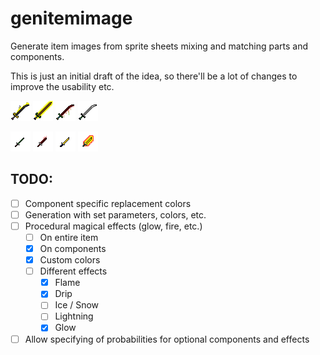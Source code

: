 # genitemimage
Generate item images from sprite sheets mixing and matching parts and components.

This is just an initial draft of the idea, so there'll be a lot of changes to 
improve the usability etc.


![alt text](https://raw.githubusercontent.com/Flokey82/genitemimage/main/samples/sword/sword_0.png "Sword 1")
![alt text](https://raw.githubusercontent.com/Flokey82/genitemimage/main/samples/sword/sword_1.png "Sword 2")
![alt text](https://raw.githubusercontent.com/Flokey82/genitemimage/main/samples/sword/sword_2.png "Sword 3")
![alt text](https://raw.githubusercontent.com/Flokey82/genitemimage/main/samples/sword/sword_3.png "Sword 4")

![alt text](https://raw.githubusercontent.com/Flokey82/genitemimage/main/samples/dagger/dagger_0.png "Sword 1")
![alt text](https://raw.githubusercontent.com/Flokey82/genitemimage/main/samples/dagger/dagger_1.png "Sword 2")
![alt text](https://raw.githubusercontent.com/Flokey82/genitemimage/main/samples/dagger/dagger_2.png "Sword 3")
![alt text](https://raw.githubusercontent.com/Flokey82/genitemimage/main/samples/dagger/dagger_3.png "Sword 4")

## TODO:

- [ ] Component specific replacement colors
- [ ] Generation with set parameters, colors, etc.
- [ ] Procedural magical effects (glow, fire, etc.)
  - [ ] On entire item
  - [X] On components
  - [X] Custom colors
  - [ ] Different effects
    - [X] Flame
    - [X] Drip
    - [ ] Ice / Snow
    - [ ] Lightning
    - [X] Glow
- [ ] Allow specifying of probabilities for optional components and effects
